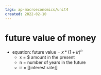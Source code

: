 ```yaml
---
tags: ap-macroeconomics/unit4 
created: 2022-02-10
---
```


# future value of money

- equation: future value = $x * (1 + ir)^n$
	- x = $ amount in the present
	- n = number of years in the future
	- ir = [[interest rate]] 
